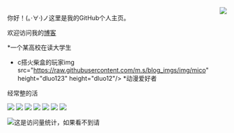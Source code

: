 <a href="#">
<img align="right" src="https://github-readme-stats.vercel.app/api?username=mzdluo123&show_icons=true&hide_border=true&icon_color=586069&title_color=a0a9af">
</a>

你好！(。·∀·)ノ这里是我的GitHub个人主页。

欢迎访问我的[博客](https://mzdluo123.github.io/)

*一个某高校在读大学生
* c搭火柴盒的玩家img src="https://raw.githubusercontent.com/m.s/blog_imgs/img/mico" height="dluo123" height="dluo12"/>
*动漫爱好者


经常整的活

![](https://img.shields.io/badge/-Kotlin-orange?style=flat-square&logo=Kotlin&logoColor=fff)
![](https://img.shields.io/badge/-Python-3e74a2?style=flat-square&logo=Python&logoColor=fff)
![](https://img.shields.io/badge/-Java-ab7221?style=flat-square&logo=Java&logoColor=fff)
![](https://img.shields.io/badge/-Docker-2496ED?style=flat-square&logo=Docker&logoColor=fff)
![](https://img.shields.io/badge/-Linux-000000?style=flat-square&logo=Linux&logoColor=fff)
![](https://img.shields.io/badge/-Windows-0078D6?style=flat-square&logo=Windows)
![](https://img.shields.io/badge/-Android-green?style=flat-square&logo=Android&logoColor=fff)

![这是访问量统计，如果看不到请](https://jwenjian-visitor-badge-5.glitch.me/badge?page_id=mzdluo123.mzdluo123.readme)
